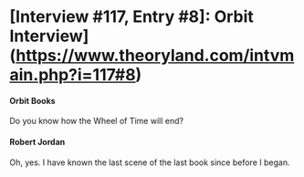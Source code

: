 # [Interview #117, Entry #8]: Orbit Interview](https://www.theoryland.com/intvmain.php?i=117#8)

#### Orbit Books

Do you know how the Wheel of Time will end?

#### Robert Jordan

Oh, yes. I have known the last scene of the last book since before I began.

